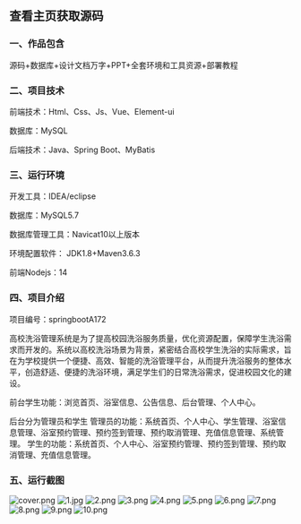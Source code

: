  
## 查看主页获取源码


### 一、作品包含

源码+数据库+设计文档万字+PPT+全套环境和工具资源+部署教程

### 二、项目技术

前端技术：Html、Css、Js、Vue、Element-ui

数据库：MySQL

后端技术：Java、Spring Boot、MyBatis

  

### 三、运行环境

开发工具：IDEA/eclipse

数据库：MySQL5.7

数据库管理工具：Navicat10以上版本

环境配置软件： JDK1.8+Maven3.6.3

前端Nodejs：14


### 四、项目介绍
项目编号：springbootA172

高校洗浴管理系统是为了提高校园洗浴服务质量，优化资源配置，保障学生洗浴需求而开发的。系统以高校洗浴场景为背景，紧密结合高校学生洗浴的实际需求，旨在为学校提供一个便捷、高效、智能的洗浴管理平台，从而提升洗浴服务的整体水平，创造舒适、便捷的洗浴环境，满足学生们的日常洗浴需求，促进校园文化的建设。

前台学生功能：浏览首页、浴室信息、公告信息、后台管理、个人中心。

后台分为管理员和学生
管理员的功能：系统首页、个人中心、学生管理、浴室信息管理、浴室预约管理、预约签到管理、预约取消管理、充值信息管理、系统管理。
学生的功能：系统首页、个人中心、浴室预约管理、预约签到管理、预约取消管理、充值信息管理。

### 五、运行截图

![cover.png](./cover.png)
![1.jpg](./1.jpg)
![2.png](./2.png)
![3.png](./3.png)
![4.png](./4.png)
![5.png](./5.png)
![6.png](./6.png)
![7.png](./7.png)
![8.png](./8.png)
![9.png](./9.png)
![10.png](./10.png)




  
